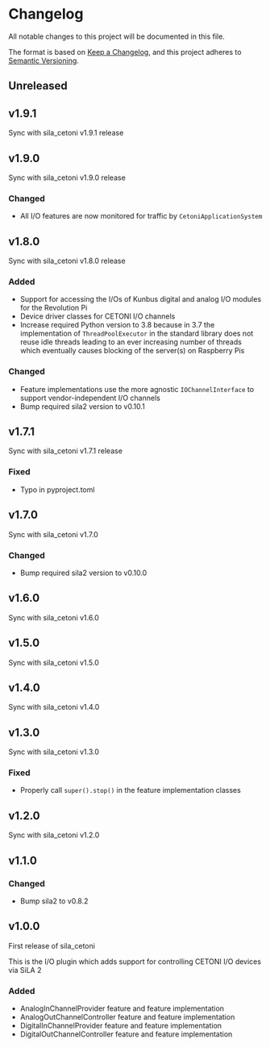 # Changelog

All notable changes to this project will be documented in this file.

The format is based on [Keep a Changelog](https://keepachangelog.com/en/1.0.0/), and this project adheres
to [Semantic Versioning](https://semver.org/spec/v2.0.0.html).

<!--
Types of changes

    `Added` for new features.
    `Changed` for changes in existing functionality.
    `Deprecated` for soon-to-be removed features.
    `Removed` for now removed features.
    `Fixed` for any bug fixes.
    `Security` in case of vulnerabilities.
-->

## Unreleased

## v1.9.1

Sync with sila_cetoni v1.9.1 release

## v1.9.0

Sync with sila_cetoni v1.9.0 release

### Changed

- All I/O features are now monitored for traffic by `CetoniApplicationSystem`

## v1.8.0

Sync with sila_cetoni v1.8.0 release

### Added

- Support for accessing the I/Os of Kunbus digital and analog I/O modules for the Revolution Pi
- Device driver classes for CETONI I/O channels
- Increase required Python version to 3.8 because in 3.7 the implementation of `ThreadPoolExecutor` in the standard library does not reuse idle threads leading to an ever increasing number of threads which eventually causes blocking of the server(s) on Raspberry Pis

### Changed

- Feature implementations use the more agnostic `IOChannelInterface` to support vendor-independent I/O channels
- Bump required sila2 version to v0.10.1

## v1.7.1

Sync with sila_cetoni v1.7.1 release

### Fixed

- Typo in pyproject.toml

## v1.7.0

Sync with sila_cetoni v1.7.0

### Changed

- Bump required sila2 version to v0.10.0

## v1.6.0

Sync with sila_cetoni v1.6.0

## v1.5.0

Sync with sila_cetoni v1.5.0

## v1.4.0

Sync with sila_cetoni v1.4.0

## v1.3.0

Sync with sila_cetoni v1.3.0

### Fixed

- Properly call `super().stop()` in the feature implementation classes

## v1.2.0

Sync with sila_cetoni v1.2.0

## v1.1.0

### Changed

- Bump sila2 to v0.8.2

## v1.0.0

First release of sila_cetoni

This is the I/O plugin which adds support for controlling CETONI I/O devices via SiLA 2

### Added

- AnalogInChannelProvider feature and feature implementation
- AnalogOutChannelController feature and feature implementation
- DigitalInChannelProvider feature and feature implementation
- DigitalOutChannelController feature and feature implementation
